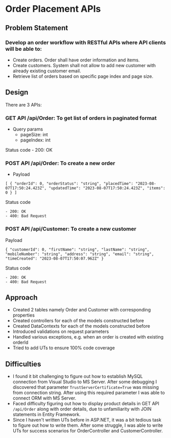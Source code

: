 # Order Placement APIs

## Problem Statement

### Develop an order workflow with RESTful APIs where API clients will be able to:
- Create orders. Order shall have order information and items.
- Create customers. System shall not allow to add new customer with already existing customer email.
- Retrieve list of orders based on specific page index and page size.

## Design

There are 3 APIs:

### GET API /api/Order: To get list of orders in paginated format

- Query params
	- pageSize: int
	- pageIndex: int

Status code
	- 200: OK

### POST API /api/Order: To create a new order

- Payload
```
[ { "orderId": 0, "orderStatus": "string", "placedTime": "2023-08-07T17:50:24.423Z", "updatedTime": "2023-08-07T17:50:24.423Z", "items": 0 } ]
```
Status code

	- 200: OK
	- 400: Bad Request
	
### POST API /api/Customer: To create a new customer

Payload
```
{ "customerId": 0, "firstName": "string", "lastName": "string", "mobileNumber": "string", "address": "string", "email": "string", "timeCreated": "2023-08-07T17:50:07.962Z" }
```
Status code

	- 200: OK
	- 400: Bad Request

## Approach

- Created 2 tables namely Order and Customer with corresponding properties
- Created controllers for each of the models constructed before
- Created DataContexts for each of the models constructed before
- Introduced validations on request parameters
- Handled various exceptions, e.g. when an order is created with existing orderId
- Tried to add UTs to ensure 100% code coverage

## Difficulties

- I found it bit challenging to figure out how to establish MySQL connection from Visual Studio to MS Server. After some debugging I discovered that parameter `TrustServerCertificate=True` was missing from connection string. After using this required parameter I was able to connect ORM with MS Server.
- Faced difficulty figuring out how to display product details in GET API `/api/Order` along with order details, due to unfamiliarity with JOIN statements in Entity Framework.
- Since I haven't written UTs before in ASP.NET, it was a bit tedious task to figure out how to write them. After some struggle, I was able to write UTs for success scenarios for OrderController and CustomerController.
